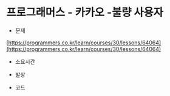 # 프로그래머스 - 카카오 -불량 사용자

- 문제

[https://programmers.co.kr/learn/courses/30/lessons/64064](https://programmers.co.kr/learn/courses/30/lessons/64064)

- 소요시간

- 발상

- 코드

```python

```